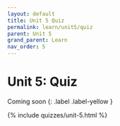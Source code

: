 ```yaml
---
layout: default
title: Unit 5 Quiz
permalink: learn/unit5/quiz
parent: Unit 5
grand_parent: Learn
nav_order: 5
---
```


# Unit 5: Quiz

<!-- prettier-ignore-start -->

Coming soon
{: .label .label-yellow }

<!-- prettier-ignore-end -->

{% include quizzes/unit-5.html %}
